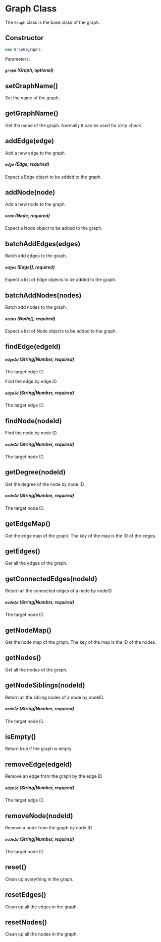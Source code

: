 # Graph Class

The `Graph` class is the base class of the graph.

## Constructor
```js
new Graph(graph);
```

Parameters:

##### `graph` (Graph, optional)

## setGraphName()
Set the name of the graph.

## getGraphName()
Get the name of the graph. Normally it can be used for dirty check.

## addEdge(edge)

Add a new edge to the graph.

##### `edge` (Edge, required)
Expect a Edge object to be added to the graph.

## addNode(node)

Add a new node to the graph.

##### `node` (Node, required)
Expect a Node object to be added to the graph.


## batchAddEdges(edges)

Batch add edges to the graph.

##### `edges` (Edge[], required)
Expect a list of Edge objects to be added to the graph.


## batchAddNodes(nodes)

Batch add nodes to the graph.

##### `nodes` (Node[], required)
Expect a list of Node objects to be added to the graph.

## findEdge(edgeId)

##### `edgeId` (String|Number, required)
The target edge ID.

Find the edge by edge ID.

##### `edgeId` (String|Number, required)
The target edge ID.

## findNode(nodeId)

Find the node by node ID.

##### `nodeId` (String|Number, required)
The target node ID.


## getDegree(nodeId)

Get the degree of the node by node ID.

##### `nodeId` (String|Number, required)
The target node ID.

## getEdgeMap()

Get the edge map of the graph. The key of the map is the ID of the edges.

## getEdges()

Get all the edges of the graph.


## getConnectedEdges(nodeId)

Return all the connected edges of a node by nodeID.

##### `nodeId` (String|Number, required)
The target node ID.


## getNodeMap()

Get the node map of the graph. The key of the map is the ID of the nodes.


## getNodes()

Get all the nodes of the graph.

## getNodeSiblings(nodeId)

Return all the sibling nodes of a node by nodeID.

##### `nodeId` (String|Number, required)
The target node ID.


## isEmpty()

Return true if the graph is empty.


## removeEdge(edgeId)

Remove an edge from the graph by the edge ID

##### `edgeId` (String|Number, required)
The target edge ID.


## removeNode(nodeId)

Remove a node from the graph by node ID

##### `nodeId` (String|Number, required)
The target node ID.


## reset()

Clean up everything in the graph.

## resetEdges()

Clean up all the edges in the graph.

## resetNodes()

Clean up all the nodes in the graph.
